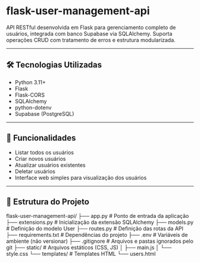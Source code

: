 # flask-user-management-api

API RESTful desenvolvida em Flask para gerenciamento completo de usuários, integrada com banco Supabase via SQLAlchemy. Suporta operações CRUD com tratamento de erros e estrutura modularizada.

---

## 🛠 Tecnologias Utilizadas

- Python 3.11+
- Flask
- Flask-CORS
- SQLAlchemy
- python-dotenv
- Supabase (PostgreSQL)

---

## 🚀 Funcionalidades

- Listar todos os usuários
- Criar novos usuários
- Atualizar usuários existentes
- Deletar usuários
- Interface web simples para visualização dos usuários

---

## 📁 Estrutura do Projeto

flask-user-management-api/
├── app.py # Ponto de entrada da aplicação
├── extensions.py # Inicialização da extensão SQLAlchemy
├── models.py # Definição do modelo User
├── routes.py # Definição das rotas da API
├── requirements.txt # Dependências do projeto
├── .env # Variáveis de ambiente (não versionar)
├── .gitignore # Arquivos e pastas ignorados pelo git
├── static/ # Arquivos estáticos (CSS, JS)
│ ├── main.js
│ └── style.css
└── templates/ # Templates HTML
└── users.html

